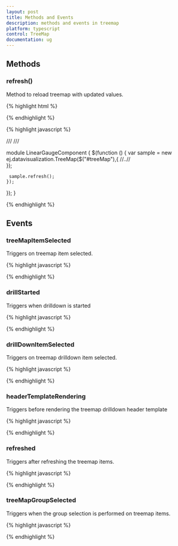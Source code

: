```yaml
---
layout: post
title: Methods and Events
description: methods and events in treemap
platform: typescript
control: TreeMap
documentation: ug
---
```


## Methods

### refresh()


Method to reload treemap with updated values.



{% highlight html %}
 
<div id="treeMap"></div> 

{% endhighlight %}


{% highlight javascript %}

/// <reference path="tsfiles/jquery.d.ts" />
/// <reference path="tsfiles/ej.web.all.d.ts" />

module LinearGaugeComponent {
    $(function () {
        var sample = new ej.datavisualization.TreeMap($("#treeMap"),{
        //..//   
        });
 
     sample.refresh(); 
    });
});
}

{% endhighlight %}



## Events

### treeMapItemSelected


Triggers on treemap item selected.


{% highlight javascript %}

<script>

//treeMapItemSelected event for tree map
  $(function () {
        var sample = new ej.datavisualization.TreeMap($("#treeMap"), {
              treeMapItemSelected: function () {
                 //..//
                }
            });
        });
       
</script>

{% endhighlight %}

### drillStarted


Triggers when drilldown is started



{% highlight javascript %}

<script>

//drillStarted event for tree map
  $(function () {
        var sample = new ej.datavisualization.TreeMap($("#treeMap"), {
              drillStarted: function () {
                 //..//
                }
            });
        });
       
</script>

{% endhighlight %}

### drillDownItemSelected


Triggers on treemap  drilldown  item  selected.




{% highlight javascript %}

<script>

//drillDownItemSelected event for tree map
  $(function () {
        var sample = new ej.datavisualization.TreeMap($("#treeMap"), {
              drillDownItemSelected: function () {
                 //..//
                }
            });
        });
       
</script>

{% endhighlight %}

### headerTemplateRendering


Triggers before rendering the treemap drilldown header template



{% highlight javascript %}

<script>

//headerTemplateRendering event for tree map
  $(function () {
        var sample = new ej.datavisualization.TreeMap($("#treeMap"), {
              headerTemplateRendering: function () {
                 //..//
                }
            });
        });
       
</script>

{% endhighlight %}


### refreshed


Triggers after refreshing the treemap items.


 
{% highlight javascript %}

<script>

//refreshed event for tree map
  $(function () {
        var sample = new ej.datavisualization.TreeMap($("#treeMap"), {
              refreshed: function () {
                 //..//
                }
            });
        });
       
</script>

{% endhighlight %}


### treeMapGroupSelected


Triggers when the group selection is performed on treemap items.


{% highlight javascript %}

<script>

//treeMapGroupSelected event for tree map
  $(function () {
        var sample = new ej.datavisualization.TreeMap($("#treeMap"), {
              treeMapGroupSelected: function () {
                 //..//
                }
            });
        });
       
</script>

{% endhighlight %}

